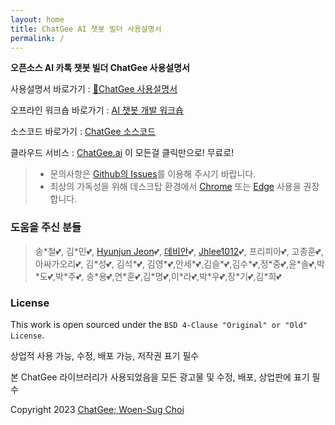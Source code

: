```yaml
---
layout: home
title: ChatGee AI 챗봇 빌더 사용설명서
permalink: /
---
```


**오픈소스 AI 카톡 챗봇 빌더 ChatGee 사용설명서**

사용설명서 바로가기 : [📖ChatGee 사용설명서](https://woensug-choi.github.io/ChatGee/Introduction.html)

오프라인 워크숍 바로가기 :
[AI 챗봇 개발 워크숍](https://synapply.com/workshop)

소스코드 바로가기 :
[ChatGee 소스코드](https://github.com/woensug-choi/ChatGee)

클라우드 서비스 :
[ChatGee.ai](https://www.chatgee.ai/)
이 모든걸 클릭만으로! 무료로!

> * 문의사항은 [Github의 Issues](https://github.com/woensug-choi/ChatGee/issues)를 이용해 주시기 바랍니다.
> * 최상의 가독성을 위해 데스크탑 환경에서 [Chrome](https://www.google.com/chrome/) 또는 [Edge](https://www.microsoft.com/edge) 사용을 권장합니다.

### 도움을 주신 분들
> 송\*철💕, 김\*민💕, [Hyunjun Jeon](https://github.com/HyunjunJeon)💕, [데비안](https://github.com/NextLevelSuperComputing)💕, [Jhlee1012](https://github.com/Jhlee1012)💕, 프리피아💕, 고종훈💕, 아싸가오리💕, 김*성💕, 김석\*💕, 김영\*💕,안세\*💕,김슬\*💕,김수\*💕,정\*중💕,윤\*솔💕,박\*도💕,박\*주💕, 송\*용💕,연\*훈💕,김\*명💕,이\*라💕,박\*우💕,장\*기💕,김\*희💕

### License

This work is open sourced under the `BSD 4-Clause "Original" or "Old" License`.

상업적 사용 가능, 수정, 배포 가능, 저작권 표기 필수

본 ChatGee 라이브러리가 사용되었음을 모든 광고물 및 수정, 배포, 상업판에 표기 필수

Copyright 2023 [ChatGee; Woen-Sug Choi](https://woensug-choi.github.io)
